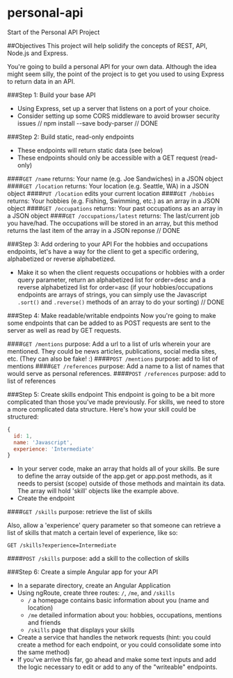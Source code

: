 personal-api
============

Start of the Personal API Project

##Objectives
This project will help solidify the concepts of REST, API, Node.js and Express. 

You're going to build a personal API for your own data. Although the idea might seem silly, the point of the project is to get you used to using Express to return data in an API.

###Step 1: Build your base API
* Using Express, set up a server that listens on a port of your choice.
* Consider setting up some CORS middleware to avoid browser security issues 
// npm install --save body-parser
// DONE

###Step 2: Build static, read-only endpoints
* These endpoints will return static data (see below)
* These endpoints should only be accessible with a GET request (read-only)

####`GET /name`
returns: Your name (e.g. Joe Sandwiches) in a JSON object
####`GET /location`
returns: Your location (e.g. Seattle, WA) in a JSON object
####`PUT /location`
edits your current location
####`GET /hobbies`
returns: Your hobbies (e.g. Fishing, Swimming, etc.) as an array in a JSON object
####`GET /occupations`
returns: Your past occupations as an array in a JSON object
####`GET /occupations/latest`
returns: The last/current job you have/had. The occupations will be stored in an array, but this method returns the last item of the array in a JSON reponse
// DONE

###Step 3: Add ordering to your API
For the hobbies and occupations endpoints, let's have a way for the client to get a specific ordering, alphabetized or reverse alphabetized.
* Make it so when the client requests occupations or hobbies with a order query parameter, return an alphabetized list for order=desc and a reverse alphabetized list for order=asc (if your hobbies/occupations endpoints are arrays of strings, you can simply use the Javascript `.sort()` and `.reverse()` methods of an array to do your sorting)
// DONE

###Step 4: Make readable/writable endpoints
Now you're going to make some endpoints that can be added to as POST requests are sent to the server as well as read by GET requests.

####`GET /mentions`
purpose: Add a url to a list of urls wherein your are mentioned. They could be news articles, publications, social media sites, etc. (They can also be fake! :)
####`POST /mentions`
purpose: add to list of mentions
####`GET /references`
purpose: Add a name to a list of names that would serve as personal references. 
####`POST /references`
purpose: add to list of references

###Step 5: Create skills endpoint
This endpoint is going to be a bit more complicated than those you've made previously. For skills, we need to store a more complicated data structure. Here's how your skill could be structured:

```javascript
{
  id: 1,
  name: 'Javascript',
  experience: 'Intermediate'
}
```

* In your server code, make an array that holds all of your skills. Be sure to define the array outside of the app.get or app.post methods, as it needs to persist (scope) outside of those methods and maintain its data. The array will hold 'skill' objects like the example above.
* Create the endpoint

####`GET /skills`
purpose: retrieve the list of skills

Also, allow a 'experience' query parameter so that someone can retrieve a list of skills that match a certain level of experience, like so:

`GET /skills?experience=Intermediate`

####`POST /skills`
purpose: add a skill to the collection of skills

###Step 6: Create a simple Angular app for your API
* In a separate directory, create an Angular Application
* Using ngRoute, create three routes: `/`, `/me`, and `/skills`
  * `/` a homepage contains basic information about you (name and location)
  * `/me` detailed information about you: hobbies, occupations, mentions and friends
  * `/skills` page that displays your skills
* Create a service that handles the network requests (hint: you could create a method for each endpoint, or you could consolidate some into the same method)
* If you've arrive this far, go ahead and make some text inputs and add the logic necessary to edit or add to any of the "writeable" endpoints.
